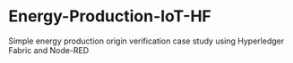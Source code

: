 # Energy-Production-IoT-HF
 Simple energy production origin verification case study using Hyperledger Fabric and Node-RED
